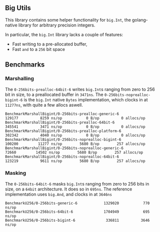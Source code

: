 ## Big Utils

This library contains some helper functionality for `big.Int`, the golang-native
library for arbitrary precision integers. 

In particular, the `big.Int` library lacks a couple of features:

- Fast writing to a pre-allocated buffer, 
- Fast `and` to a `256` bit space

## Benchmarks

### Marshalling

The `0-256bits-prealloc-64bit-6` writes `big.Int`s ranging from zero to 256 bit in size, 
to a preallocated buffer in `3471ns`. 
The `0-256bits-noprealloc-bigint-6` is the `big.Int` native `Bytes` implementation, which 
clocks in at `11277ns`, with quite a few allocs aswell. 

```
BenchmarkMarshallBigint/0-256bits-prealloc-generic-6         	  129177	      8259 ns/op	       0 B/op	       0 allocs/op
BenchmarkMarshallBigint/0-256bits-prealloc-64bit-6           	  345541	      3471 ns/op	       0 B/op	       0 allocs/op
BenchmarkMarshallBigint/0-256bits-prealloc-platform-6        	  302342	      4040 ns/op	       0 B/op	       0 allocs/op
BenchmarkMarshallBigint/0-256bits-noprealloc-bigint-6        	  100200	     11277 ns/op	    5680 B/op	     257 allocs/op
BenchmarkMarshallBigint/0-256bits-noprealloc-generic-6       	   72660	     14502 ns/op	    5680 B/op	     257 allocs/op
BenchmarkMarshallBigint/0-256bits-noprealloc-64bit-6         	  123219	      9611 ns/op	    5680 B/op	     257 allocs/op
```

### Masking

The `0-256bits-64bit-6` masks `big.Int`s ranging from zero to 256 bits in size, on a
`64bit` architecture. It does so in `695ns`. 
The reference implementation uses `big.And`, and clocks in at `3646ns`
```
BenchmarkU256/0-256bits-generic-6         	 1329020	       770 ns/op
BenchmarkU256/0-256bits-64bit-6           	 1704949	       695 ns/op
BenchmarkU256/0-256bits-bigint-6          	  336811	      3646 ns/op
```